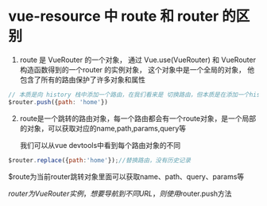 # vue-resource 中 route 和 router 的区别

1. route 是 VueRouter 的一个对象， 通过 Vue.use(VueRouter) 和 VueRouter 构造函数得到的一个router 的实例对象， 这个对象中是一个全局的对象， 他包含了所有的路由保护了许多对象和属性

```js
// 本质是向 history 栈中添加一个路由，在我们看来是 切换路由，但本质是在添加一个history记录
$router.push({path: 'home'})
```
2. route是一个跳转的路由对象，每一个路由都会有一个route对象，是一个局部的对象，可以获取对应的name,path,params,query等

   我们可以从vue devtools中看到每个路由对象的不同

```js
$router.replace({path:'home'});//替换路由，没有历史记录
```

$route为当前router跳转对象里面可以获取name、path、query、params等

$router为VueRouter实例，想要导航到不同URL，则使用$router.push方法
